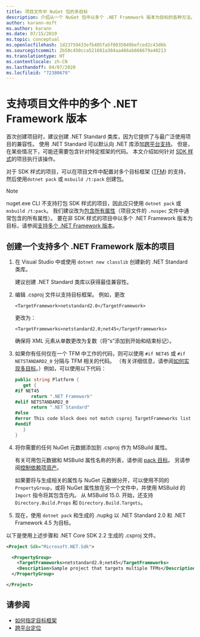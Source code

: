 ```yaml
---
title: 项目文件中 NuGet 包的多目标
description: 介绍从一个 NuGet 包中以多个 .NET Framework 版本为目标的各种方法。
author: karann-msft
ms.author: karann
ms.date: 07/15/2019
ms.topic: conceptual
ms.openlocfilehash: 1d23759433efb405fa5f0035049befced2c43d6b
ms.sourcegitcommit: 2b50c450cca521681a384aa466ab666679a40213
ms.translationtype: HT
ms.contentlocale: zh-CN
ms.lasthandoff: 04/07/2020
ms.locfileid: "72380679"
---
```

# <a name="support-multiple-net-framework-versions-in-your-project-file"></a>支持项目文件中的多个 .NET Framework 版本

首次创建项目时，建议创建 .NET Standard 类库，因为它提供了与最广泛使用项目的兼容性。 使用 .NET Standard 可以默认向 .NET 库添加[跨平台支持](/dotnet/standard/library-guidance/cross-platform-targeting)。 但是，在某些情况下，可能还需要包含针对特定框架的代码。 本文介绍如何针对 [SDK 样式](../resources/check-project-format.md)的项目执行该操作。

对于 SDK 样式的项目，可以在项目文件中配置对多个目标框架 ([TFM](/dotnet/standard/frameworks)) 的支持，然后使用`dotnet pack` 或 `msbuild /t:pack` 创建包。

> [!NOTE]
> nuget.exe CLI 不支持打包 SDK 样式的项目，因此应只使用 `dotnet pack` 或 `msbuild /t:pack`。 我们建议改为[包含所有属性](../reference/msbuild-targets.md#pack-target)（项目文件的 `.nuspec` 文件中通常包含的所有属性）。 要在非 SDK 样式的项目中以多个 .NET Framework 版本为目标，请参阅[支持多个 .NET Framework 版本](supporting-multiple-target-frameworks.md)。

## <a name="create-a-project-that-supports-multiple-net-framework-versions"></a>创建一个支持多个 .NET Framework 版本的项目

1. 在 Visual Studio 中或使用 `dotnet new classlib` 创建新的 .NET Standard 类库。

   建议创建 .NET Standard 类库以获得最佳兼容性。

2. 编辑 .csproj  文件以支持目标框架。 例如，更改
   
   `<TargetFramework>netstandard2.0</TargetFramework>`
   
   更改为：
   
   `<TargetFrameworks>netstandard2.0;net45</TargetFrameworks>`

   确保将 XML 元素从单数更改为复数（将“s”添加到开始和结束标记）。

3. 如果你有任何仅在一个 TFM 中工作的代码，则可以使用 `#if NET45` 或 `#if NETSTANDARD2_0` 分隔与 TFM 相关的代码。 （有关详细信息，请参阅[如何实现多目标](/dotnet/core/tutorials/libraries#how-to-multitarget)。）例如，可以使用以下代码：

   ```csharp
   public string Platform {
      get {
   #if NET45
         return ".NET Framework"
   #elif NETSTANDARD2_0
         return ".NET Standard"
   #else
   #error This code block does not match csproj TargetFrameworks list
   #endif
      }
   }
   ```

4. 将你需要的任何 NuGet 元数据添加到 .csproj  作为 MSBuild 属性。

   有关可用包元数据和 MSBuild 属性名称的列表，请参阅 [pack 目标](../reference/msbuild-targets.md#pack-target)。 另请参阅[控制依赖项资产](../consume-packages/package-references-in-project-files.md#controlling-dependency-assets)。

   如果要将与生成相关的属性与 NuGet 元数据分开，可以使用不同的 `PropertyGroup`，或将 NuGet 属性放在另一个文件中，并使用 MSBuild 的 `Import` 指令将其包含在内。 从 MSBuild 15.0. 开始，还支持 `Directory.Build.Props` 和 `Directory.Build.Targets`。

5. 现在，使用 `dotnet pack` 和生成的 .nupkg  以 .NET Standard 2.0 和 .NET Framework 4.5 为目标。

以下是使用上述步骤和 .NET Core SDK 2.2 生成的 .csproj  文件。

```xml
<Project Sdk="Microsoft.NET.Sdk">

  <PropertyGroup>
    <TargetFrameworks>netstandard2.0;net45</TargetFrameworks>
    <Description>Sample project that targets multiple TFMs</Description>
  </PropertyGroup>

</Project>
```

## <a name="see-also"></a>请参阅

* [如何指定目标框架](/dotnet/standard/frameworks#how-to-specify-target-frameworks)
* [跨平台定位](/dotnet/standard/library-guidance/cross-platform-targeting)
